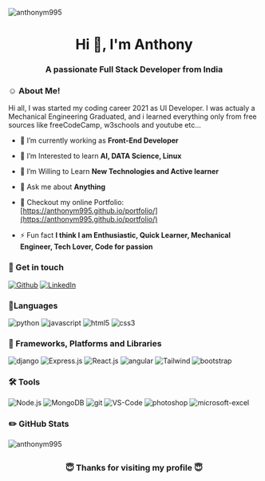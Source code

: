 <p align="left"> <img src="https://komarev.com/ghpvc/?username=anthonym995&label=Profile%20views&color=0e75b6&style=flat" alt="anthonym995" /> </p>
<h1 align="center">Hi 👋, I'm Anthony</h1>
<h3 align="center">A passionate Full Stack Developer from India</h3>

<h3 align="Left">☺️ About Me!</h3>
<p>Hi all, I was started my coding career 2021 as UI Developer. I was actualy a Mechanical Engineering Graduated, 
 and i learned everything only from free sources like freeCodeCamp, w3schools and youtube etc...</p>

- 🔭 I’m currently working as **Front-End Developer**

- 🌱 I’m Interested to learn **AI, DATA Science, Linux**

- 👯 I’m Willing to Learn **New Technologies and Active learner**

- 💬 Ask me about **Anything**

- 📄 Checkout my online Portfolio: [https://anthonym995.github.io/portfolio/](https://anthonym995.github.io/portfolio/)

- ⚡ Fun fact **I think I am Enthusiastic, Quick Learner, Mechanical Engineer, Tech Lover, Code for passion**

<h3 align="left">🔗 Get in touch</h3>
<p align="left">
 <a href="https://github.com/anthonym995" target="_blank"><img alt="Github" src="https://img.shields.io/badge/GitHub-%2312100E.svg?&style=for-the-badge&logo=Github&logoColor=white" /></a>
<a href="https://www.linkedin.com/in/anthony-m1995/" target="_blank"><img alt="LinkedIn" src="https://img.shields.io/badge/linkedin-%230077B5.svg?&style=for-the-badge&logo=linkedin&logoColor=white" /></a>
</p>

<h3 align="left">📖Languages</h3>
<p align="left">
<img src="https://img.shields.io/badge/Python-3776AB?style=for-the-badge&logo=python&logoColor=white" alt="python"/>
<img src="https://img.shields.io/badge/JavaScript-323330?style=for-the-badge&logo=javascript&logoColor=F7DF1E" alt="javascript"/> 
<img src="https://img.shields.io/badge/HTML5-E34F26?style=for-the-badge&logo=html5&logoColor=white" alt="html5"/>
<img src="https://img.shields.io/badge/CSS3-1572B6?style=for-the-badge&logo=css3&logoColor=white" alt="css3"/>
 
</p>

<h3 align="left">📖 Frameworks, Platforms and Libraries</h3>
<p align="left">
<img src="https://img.shields.io/badge/Django-092E20?style=for-the-badge&logo=django&logoColor=white" alt="django"/>
<img src="https://img.shields.io/badge/express.js-%23404d59.svg?style=for-the-badge&logo=express&logoColor=%2361DAFB" alt="Express.js"/>
<img src="https://img.shields.io/badge/react-%2320232a.svg?style=for-the-badge&logo=react&logoColor=%2361DAFB" alt="React.js"/>
<img src="https://img.shields.io/badge/Angular-DD0031?style=for-the-badge&logo=angular&logoColor=white" alt="angular"/>
<img src="https://img.shields.io/badge/tailwindcss-%2338B2AC.svg?style=for-the-badge&logo=tailwind-css&logoColor=white" alt="Tailwind"/>
<img src="https://img.shields.io/badge/Bootstrap-563D7C?style=for-the-badge&logo=bootstrap&logoColor=white" alt="bootstrap"/>
</p>



<h3 align="left">🛠 Tools</h3>
<p>
<img src="https://img.shields.io/badge/node.js-6DA55F?style=for-the-badge&logo=node.js&logoColor=white" alt="Node.js"/>
<img src="https://img.shields.io/badge/MongoDB-%234ea94b.svg?style=for-the-badge&logo=mongodb&logoColor=white" alt="MongoDB"/>
<img src="https://img.shields.io/badge/Git-F05032?style=for-the-badge&logo=git&logoColor=white" alt="git"/>
<img src="https://img.shields.io/badge/Visual%20Studio%20Code-0078d7.svg?style=for-the-badge&logo=visual-studio-code&logoColor=white" alt="VS-Code"/>
<img src="https://img.shields.io/badge/Adobe-Photoshop-31A8FF?style=for-the-badge&logo=Adobe-Photoshop&labelColor=0a446b&logoWidth=15" alt="photoshop"/> 
<img src="https://img.shields.io/badge/Microsoft_Excel-217346?style=for-the-badge&logo=microsoft-excel&logoColor=white" alt="microsoft-excel"/>
 
</p>

<h3 align="left">✏️ GitHub Stats</h3>

<p><img align="center" src="https://github-readme-stats.vercel.app/api/top-langs?username=anthonym995&show_icons=true&locale=en&layout=compact&title_color=007bff&text_color=e7e7e7&icon_color=007bff&bg_color=171c28" alt="anthonym995" />

</p>


##
<h3 align="center"> 😇 Thanks for visiting my profile 😇 </h3>
